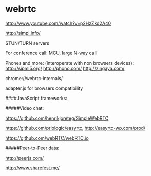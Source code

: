 webrtc
======

http://www.youtube.com/watch?v=p2HzZkd2A40

http://simpl.info/

STUN/TURN servers

For conference call: MCU, large N-way call


Phones and more: (interoperate with non browsers devices):
http://sipml5.org/
http://phono.com/
http://zingaya.com/

chrome://webrtc-internals/

adapter.js for browsers compatibility

####JavaScript frameworks:

#####Video chat:

https://github.com/henrikjoreteg/SimpleWebRTC

https://github.com/priologic/easyrtc, http://easyrtc-wp.com/prod/

https://github.com/webRTC/webRTC.io

#####Peer-to-Peer data:

http://peerjs.com/

http://www.sharefest.me/
